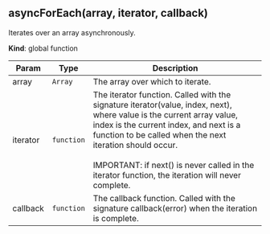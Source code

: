 <a name="asyncForEach"></a>

## asyncForEach(array, iterator, callback)
Iterates over an array asynchronously.

**Kind**: global function  

| Param | Type | Description |
| --- | --- | --- |
| array | <code>Array</code> | The array over which to iterate. |
| iterator | <code>function</code> | The iterator function. Called with the signature    iterator(value, index, next), where value is the    current array value, index is the current index,    and next is a function to be called when the next    iteration should occur.    <br><br>    IMPORTANT: if next() is never called in the iterator    function, the iteration will never complete. |
| callback | <code>function</code> | The callback function. Called with the signature     callback(error) when the iteration is complete. |

